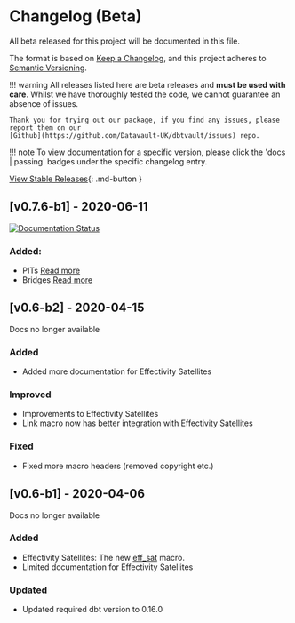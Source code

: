 # Changelog (Beta)
All beta released for this project will be documented in this file.

The format is based on [Keep a Changelog](https://keepachangelog.com/en/1.0.0/),
and this project adheres to [Semantic Versioning](https://semver.org/spec/v2.0.0.html).

!!! warning
    All releases listed here are beta releases and **must be used with care**. 
    Whilst we have thoroughly tested the code, we cannot guarantee an absence of issues. 
    
    Thank you for trying out our package, if you find any issues, please report them on our 
    [Github](https://github.com/Datavault-UK/dbtvault/issues) repo.

!!! note
    To view documentation for a specific version, please click the 'docs | passing' badges under the specific changelog entry. 

[View Stable Releases](stable.md){: .md-button }


## [v0.7.6-b1] - 2020-06-11
[![Documentation Status](https://readthedocs.org/projects/dbtvault/badge/?version=v0.7.6-b1)](https://dbtvault.readthedocs.io/en/v0.7.6-b1/?badge=v0.7.6-b1)

### Added:
- PITs [Read more](https://dbtvault.readthedocs.io/en/v0.7.6-b1/tutorial/tut_point_in_time/)
- Bridges [Read more](https://dbtvault.readthedocs.io/en/v0.7.6-b1/tutorial/tut_bridges/)

## [v0.6-b2] - 2020-04-15

Docs no longer available

### Added
- Added more documentation for Effectivity Satellites

### Improved
- Improvements to Effectivity Satellites
- Link macro now has better integration with Effectivity Satellites 

### Fixed
- Fixed more macro headers (removed copyright etc.)

## [v0.6-b1] - 2020-04-06

Docs no longer available

### Added

- Effectivity Satellites: The new [eff_sat](../macros/index.md#eff_sat) macro.
- Limited documentation for Effectivity Satellites

### Updated
- Updated required dbt version to 0.16.0